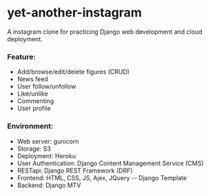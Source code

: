 # yet-another-instagram
A instagram clone for practicing Django web development and cloud deployment.

### Feature:
* Add/browse/edit/delete figures (CRUD)
* News feed 
* User follow/unfollow
* Like/unlike
* Commenting
* User profile

### Environment:
* Web server: gunicorn
* Storage: S3
* Deployment: Heroku
* User Authentication: Django Content Management Service (CMS)
* RESTapi: Django REST Framework (DRF)
* Frontend: HTML, CSS, JS, Ajex, JQuery -- Django Template
* Backend: Django MTV

